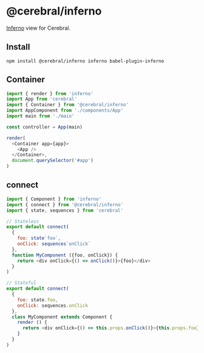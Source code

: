 # @cerebral/inferno

[Inferno](http://infernojs.org) view for Cerebral.

## Install

`npm install @cerebral/inferno inferno babel-plugin-inferno`

## Container

```js
import { render } from 'inferno'
import App from 'cerebral'
import { Container } from '@cerebral/inferno'
import AppComponent from './components/App'
import main from './main'

const controller = App(main)

render(
  <Container app={app}>
    <App />
  </Container>,
  document.querySelector('#app')
)
```

## connect

```js
import { Component } from 'inferno'
import { connect } from '@cerebral/inferno'
import { state, sequences } from 'cerebral'

// Stateless
export default connect(
  {
    foo: state`foo`,
    onClick: sequences`onClick`
  },
  function MyComponent ({foo, onClick}) {
    return <div onClick={() => onClick()}>{foo}</div>
  }
)

// Stateful
export default connect(
  {
    foo: state.foo,
    onClick: sequences.onClick
  },
  class MyComponent extends Component {
    render () {
      return <div onClick={() => this.props.onClick()}>{this.props.foo}</div>
    }
  }
)
```
